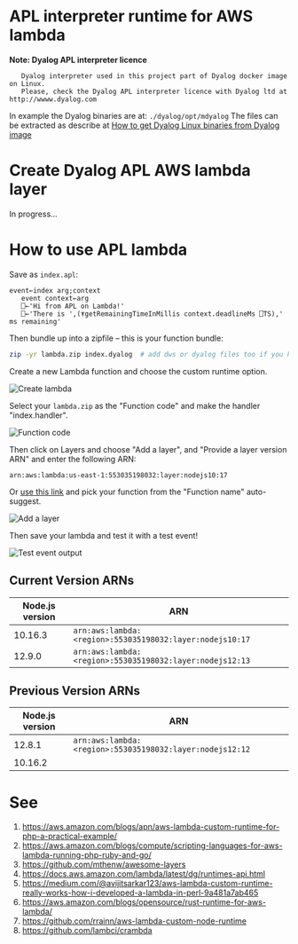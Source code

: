 # APL interpreter runtime for AWS lambda

**Note: Dyalog APL interpreter licence**
```
   Dyalog interpreter used in this project part of Dyalog docker image on Linux. 
   Please, check the Dyalog APL interpreter licence with Dyalog ltd at http://wwww.dyalog.com
```

In example the Dyalog binaries are at: ```./dyalog/opt/mdyalog```
The files can be extracted as describe at [How to get Dyalog Linux binaries from Dyalog image](./GetDyalog.md)

# Create Dyalog APL AWS lambda layer
In progress...

# How to use APL lambda

Save as `index.apl`:

```apl
event←index arg;context
   event context←arg
   ⎕←'Hi from APL on Lambda!'
   ⎕←'There is ',(⍕getRemainingTimeInMillis context.deadlineMs ⎕TS),' ms remaining'
```

Then bundle up into a zipfile – this is your function bundle:

```sh
zip -yr lambda.zip index.dyalog  # add dws or dyalog files too if you have any
```

Create a new Lambda function and choose the custom runtime option.

![Create lambda](https://www.github.com/mvranic/apl-lambda/master/img/create.png "Create lambda screenshot")

Select your `lambda.zip` as the "Function code" and make the handler "index.handler".

![Function code](https://www.github.com/mvranic/apl-lambda/master/img/function_code.png "Function code setup screenshot")

Then click on Layers and choose "Add a layer", and "Provide a layer version ARN" and enter the following ARN:

```
arn:aws:lambda:us-east-1:553035198032:layer:nodejs10:17
```

Or [use this link](https://console.aws.amazon.com/lambda/home?region=us-east-1#/connect/layer?layer=arn:aws:lambda:us-east-1:553035198032:layer:nodejs10:17) and pick your function from the "Function name" auto-suggest.

![Add a layer](https://www.github.com/mvranic/apl-lambda/master/img/layer.png "Add a layer screenshot")

Then save your lambda and test it with a test event!

![Test event output](https://www.github.com/mvranic/apl-lambda/master/img/log.png "Test event output screenshot")

## Current Version ARNs

| Node.js version | ARN |
| --- | --- |
| 10.16.3 | `arn:aws:lambda:<region>:553035198032:layer:nodejs10:17` |
| 12.9.0  | `arn:aws:lambda:<region>:553035198032:layer:nodejs12:13` |

## Previous Version ARNs

| Node.js version | ARN |
| --- | --- |
| 12.8.1  | `arn:aws:lambda:<region>:553035198032:layer:nodejs12:12` |
| 10.16.2 | 


# See
1. <https://aws.amazon.com/blogs/apn/aws-lambda-custom-runtime-for-php-a-practical-example/>
2. <https://aws.amazon.com/blogs/compute/scripting-languages-for-aws-lambda-running-php-ruby-and-go/>
3. <https://github.com/mthenw/awesome-layers>
4. <https://docs.aws.amazon.com/lambda/latest/dg/runtimes-api.html>
5. <https://medium.com/@avijitsarkar123/aws-lambda-custom-runtime-really-works-how-i-developed-a-lambda-in-perl-9a481a7ab465>
6. <https://aws.amazon.com/blogs/opensource/rust-runtime-for-aws-lambda/>
7. <https://github.com/rrainn/aws-lambda-custom-node-runtime>
8. <https://github.com/lambci/crambda>